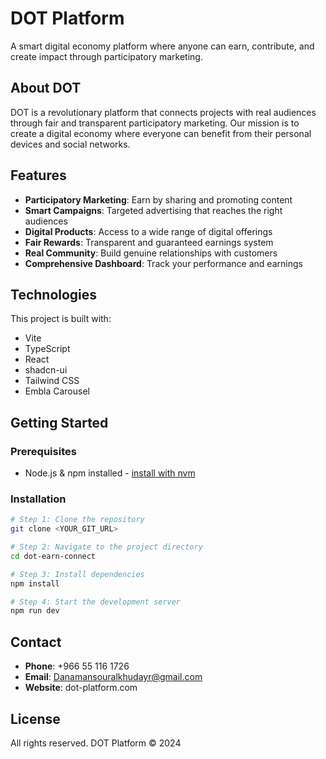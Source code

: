 # DOT Platform

A smart digital economy platform where anyone can earn, contribute, and create impact through participatory marketing.

## About DOT

DOT is a revolutionary platform that connects projects with real audiences through fair and transparent participatory marketing. Our mission is to create a digital economy where everyone can benefit from their personal devices and social networks.

## Features

- **Participatory Marketing**: Earn by sharing and promoting content
- **Smart Campaigns**: Targeted advertising that reaches the right audiences
- **Digital Products**: Access to a wide range of digital offerings
- **Fair Rewards**: Transparent and guaranteed earnings system
- **Real Community**: Build genuine relationships with customers
- **Comprehensive Dashboard**: Track your performance and earnings

## Technologies

This project is built with:

- Vite
- TypeScript
- React
- shadcn-ui
- Tailwind CSS
- Embla Carousel

## Getting Started

### Prerequisites

- Node.js & npm installed - [install with nvm](https://github.com/nvm-sh/nvm#installing-and-updating)

### Installation

```sh
# Step 1: Clone the repository
git clone <YOUR_GIT_URL>

# Step 2: Navigate to the project directory
cd dot-earn-connect

# Step 3: Install dependencies
npm install

# Step 4: Start the development server
npm run dev
```

## Contact

- **Phone**: +966 55 116 1726
- **Email**: Danamansouralkhudayr@gmail.com
- **Website**: dot-platform.com

## License

All rights reserved. DOT Platform © 2024